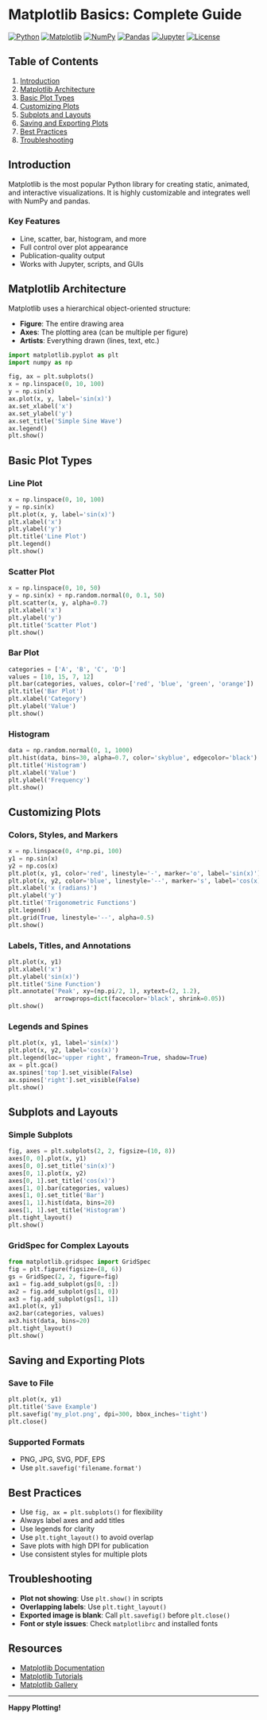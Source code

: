 # Matplotlib Basics: Complete Guide

[![Python](https://img.shields.io/badge/Python-3.10+-blue.svg)](https://www.python.org/downloads/)
[![Matplotlib](https://img.shields.io/badge/Matplotlib-3.7+-blue.svg)](https://matplotlib.org/)
[![NumPy](https://img.shields.io/badge/NumPy-1.24+-blue.svg)](https://numpy.org/)
[![Pandas](https://img.shields.io/badge/Pandas-2.0+-blue.svg)](https://pandas.pydata.org/)
[![Jupyter](https://img.shields.io/badge/Jupyter-Notebook-orange.svg)](https://jupyter.org/)
[![License](https://img.shields.io/badge/License-MIT-green.svg)](../LICENSE)

## Table of Contents
1. [Introduction](#introduction)
2. [Matplotlib Architecture](#matplotlib-architecture)
3. [Basic Plot Types](#basic-plot-types)
4. [Customizing Plots](#customizing-plots)
5. [Subplots and Layouts](#subplots-and-layouts)
6. [Saving and Exporting Plots](#saving-and-exporting-plots)
7. [Best Practices](#best-practices)
8. [Troubleshooting](#troubleshooting)

## Introduction

Matplotlib is the most popular Python library for creating static, animated, and interactive visualizations. It is highly customizable and integrates well with NumPy and pandas.

### Key Features
- Line, scatter, bar, histogram, and more
- Full control over plot appearance
- Publication-quality output
- Works with Jupyter, scripts, and GUIs

## Matplotlib Architecture

Matplotlib uses a hierarchical object-oriented structure:
- **Figure**: The entire drawing area
- **Axes**: The plotting area (can be multiple per figure)
- **Artists**: Everything drawn (lines, text, etc.)

```python
import matplotlib.pyplot as plt
import numpy as np

fig, ax = plt.subplots()
x = np.linspace(0, 10, 100)
y = np.sin(x)
ax.plot(x, y, label='sin(x)')
ax.set_xlabel('x')
ax.set_ylabel('y')
ax.set_title('Simple Sine Wave')
ax.legend()
plt.show()
```

## Basic Plot Types

### Line Plot
```python
x = np.linspace(0, 10, 100)
y = np.sin(x)
plt.plot(x, y, label='sin(x)')
plt.xlabel('x')
plt.ylabel('y')
plt.title('Line Plot')
plt.legend()
plt.show()
```

### Scatter Plot
```python
x = np.linspace(0, 10, 50)
y = np.sin(x) + np.random.normal(0, 0.1, 50)
plt.scatter(x, y, alpha=0.7)
plt.xlabel('x')
plt.ylabel('y')
plt.title('Scatter Plot')
plt.show()
```

### Bar Plot
```python
categories = ['A', 'B', 'C', 'D']
values = [10, 15, 7, 12]
plt.bar(categories, values, color=['red', 'blue', 'green', 'orange'])
plt.title('Bar Plot')
plt.xlabel('Category')
plt.ylabel('Value')
plt.show()
```

### Histogram
```python
data = np.random.normal(0, 1, 1000)
plt.hist(data, bins=30, alpha=0.7, color='skyblue', edgecolor='black')
plt.title('Histogram')
plt.xlabel('Value')
plt.ylabel('Frequency')
plt.show()
```

## Customizing Plots

### Colors, Styles, and Markers
```python
x = np.linspace(0, 4*np.pi, 100)
y1 = np.sin(x)
y2 = np.cos(x)
plt.plot(x, y1, color='red', linestyle='-', marker='o', label='sin(x)')
plt.plot(x, y2, color='blue', linestyle='--', marker='s', label='cos(x)')
plt.xlabel('x (radians)')
plt.ylabel('y')
plt.title('Trigonometric Functions')
plt.legend()
plt.grid(True, linestyle='--', alpha=0.5)
plt.show()
```

### Labels, Titles, and Annotations
```python
plt.plot(x, y1)
plt.xlabel('x')
plt.ylabel('sin(x)')
plt.title('Sine Function')
plt.annotate('Peak', xy=(np.pi/2, 1), xytext=(2, 1.2),
             arrowprops=dict(facecolor='black', shrink=0.05))
plt.show()
```

### Legends and Spines
```python
plt.plot(x, y1, label='sin(x)')
plt.plot(x, y2, label='cos(x)')
plt.legend(loc='upper right', frameon=True, shadow=True)
ax = plt.gca()
ax.spines['top'].set_visible(False)
ax.spines['right'].set_visible(False)
plt.show()
```

## Subplots and Layouts

### Simple Subplots
```python
fig, axes = plt.subplots(2, 2, figsize=(10, 8))
axes[0, 0].plot(x, y1)
axes[0, 0].set_title('sin(x)')
axes[0, 1].plot(x, y2)
axes[0, 1].set_title('cos(x)')
axes[1, 0].bar(categories, values)
axes[1, 0].set_title('Bar')
axes[1, 1].hist(data, bins=20)
axes[1, 1].set_title('Histogram')
plt.tight_layout()
plt.show()
```

### GridSpec for Complex Layouts
```python
from matplotlib.gridspec import GridSpec
fig = plt.figure(figsize=(8, 6))
gs = GridSpec(2, 2, figure=fig)
ax1 = fig.add_subplot(gs[0, :])
ax2 = fig.add_subplot(gs[1, 0])
ax3 = fig.add_subplot(gs[1, 1])
ax1.plot(x, y1)
ax2.bar(categories, values)
ax3.hist(data, bins=20)
plt.tight_layout()
plt.show()
```

## Saving and Exporting Plots

### Save to File
```python
plt.plot(x, y1)
plt.title('Save Example')
plt.savefig('my_plot.png', dpi=300, bbox_inches='tight')
plt.close()
```

### Supported Formats
- PNG, JPG, SVG, PDF, EPS
- Use `plt.savefig('filename.format')`

## Best Practices
- Use `fig, ax = plt.subplots()` for flexibility
- Always label axes and add titles
- Use legends for clarity
- Use `plt.tight_layout()` to avoid overlap
- Save plots with high DPI for publication
- Use consistent styles for multiple plots

## Troubleshooting
- **Plot not showing**: Use `plt.show()` in scripts
- **Overlapping labels**: Use `plt.tight_layout()`
- **Exported image is blank**: Call `plt.savefig()` before `plt.close()`
- **Font or style issues**: Check `matplotlibrc` and installed fonts

## Resources
- [Matplotlib Documentation](https://matplotlib.org/)
- [Matplotlib Tutorials](https://matplotlib.org/stable/tutorials/index.html)
- [Matplotlib Gallery](https://matplotlib.org/stable/gallery/index.html)

---

**Happy Plotting!**